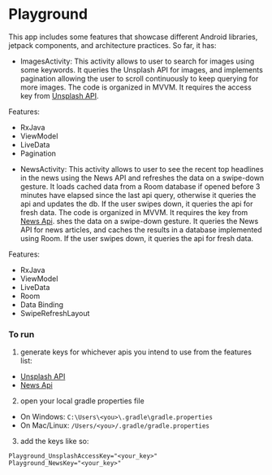 # Playground

This app includes some features that showcase different Android libraries, jetpack components, and architecture practices. So far, it has: 

- ImagesActivity: This activity allows to user to search for images using some keywords. It queries the Unsplash API for images, and implements pagination allowing the user to scroll continuously to keep querying for more images. The code is organized in MVVM. It requires the access key from [Unsplash API](https://unsplash.com/developers).

Features:
* RxJava
* ViewModel
* LiveData
* Pagination

- NewsActivity: This activity allows to user to see the recent top headlines in the news using the News API and refreshes the data on a swipe-down gesture. It loads cached data from a Room database if opened before 3 minutes have elapsed since the last api query, otherwise it queries the api and updates the db. If the user swipes down, it queries the api for fresh data. The code is organized in MVVM. It requires the key from [News Api](https://newsapi.org).
shes the data on a swipe-down gesture. It queries the News API for news articles, and caches the results in a database implemented using Room. If the user swipes down, it queries the api for fresh data. 

Features:
* RxJava
* ViewModel
* LiveData
* Room
* Data Binding
* SwipeRefreshLayout

### To run
1. generate keys for whichever  apis you intend to use from the features list: 
- [Unsplash API](https://unsplash.com/developers)
- [News Api](https://newsapi.org)

2. open your local gradle properties file
- On Windows: `C:\Users\<you>\.gradle\gradle.properties`
- On Mac/Linux: `/Users/<you>/.gradle/gradle.properties`
  
3. add the keys like so:
```
Playground_UnsplashAccessKey="<your_key>"
Playground_NewsKey="<your_key>"
```


